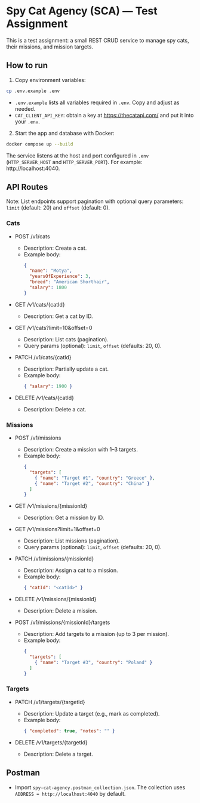 # Spy Cat Agency (SCA) — Test Assignment

This is a test assignment: a small REST CRUD service to manage spy cats, their missions, and mission targets.

## How to run
1) Copy environment variables:
```bash
cp .env.example .env
```
- `.env.example` lists all variables required in `.env`. Copy and adjust as needed.
- `CAT_CLIENT_API_KEY`: obtain a key at https://thecatapi.com/ and put it into your `.env`.

2) Start the app and database with Docker:
```bash
docker compose up --build
```
The service listens at the host and port configured in `.env` (`HTTP_SERVER_HOST` and `HTTP_SERVER_PORT`). For example: http://localhost:4040.

## API Routes
Note: List endpoints support pagination with optional query parameters: `limit` (default: 20) and `offset` (default: 0).

### Cats
- POST /v1/cats
  - Description: Create a cat.
  - Example body:
    ```json
    {
      "name": "Motya",
      "yearsOfExperience": 3,
      "breed": "American Shorthair",
      "salary": 1800
    }
    ```

- GET /v1/cats/{catId}
  - Description: Get a cat by ID.

- GET /v1/cats?limit=10&offset=0
  - Description: List cats (pagination).
  - Query params (optional): `limit`, `offset` (defaults: 20, 0).

- PATCH /v1/cats/{catId}
  - Description: Partially update a cat.
  - Example body:
    ```json
    { "salary": 1900 }
    ```

- DELETE /v1/cats/{catId}
  - Description: Delete a cat.

### Missions
- POST /v1/missions
  - Description: Create a mission with 1–3 targets.
  - Example body:
    ```json
    {
      "targets": [
        { "name": "Target #1", "country": "Greece" },
        { "name": "Target #2", "country": "China" }
      ]
    }
    ```

- GET /v1/missions/{missionId}
  - Description: Get a mission by ID.

- GET /v1/missions?limit=1&offset=0
  - Description: List missions (pagination).
  - Query params (optional): `limit`, `offset` (defaults: 20, 0).

- PATCH /v1/missions/{missionId}
  - Description: Assign a cat to a mission.
  - Example body:
    ```json
    { "catId": "<catId>" }
    ```

- DELETE /v1/missions/{missionId}
  - Description: Delete a mission.

- POST /v1/missions/{missionId}/targets
  - Description: Add targets to a mission (up to 3 per mission).
  - Example body:
    ```json
    {
      "targets": [
        { "name": "Target #3", "country": "Poland" }
      ]
    }
    ```

### Targets
- PATCH /v1/targets/{targetId}
  - Description: Update a target (e.g., mark as completed).
  - Example body:
    ```json
    { "completed": true, "notes": "" }
    ```

- DELETE /v1/targets/{targetId}
  - Description: Delete a target.

## Postman
- Import `spy-cat-agency.postman_collection.json`. The collection uses `ADDRESS = http://localhost:4040` by default.
